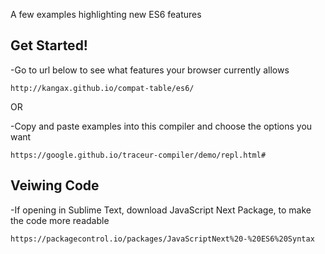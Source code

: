 A few examples highlighting new ES6 features

## Get Started!

-Go to url below to see what features your browser currently allows
```
http://kangax.github.io/compat-table/es6/
```
OR 

-Copy and paste examples into this compiler and choose the options you want 
```
https://google.github.io/traceur-compiler/demo/repl.html#
```

## Veiwing Code

-If opening in Sublime Text, download JavaScript Next Package, to make the code more readable
```
https://packagecontrol.io/packages/JavaScriptNext%20-%20ES6%20Syntax
```


